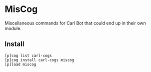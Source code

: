 # MisCog

Miscellaneous commands for Carl Bot that could end up in their own module.

## Install

```
[p]cog list carl-cogs
[p]cog install carl-cogs miscog
[p]load miscog
```